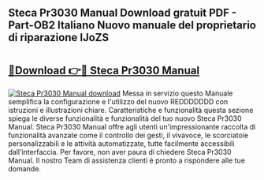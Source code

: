 ## Steca Pr3030 Manual Download gratuit PDF - Part-OB2 Italiano Nuovo manuale del proprietario di riparazione lJoZS

# <h2><a href="http://df9cqxv.blite.top/?on=Steca+Pr3030+Manual">🔗Download 👉🔴 Steca Pr3030 Manual</a></h2>

[![Steca Pr3030 Manual download](https://i.imgur.com/lujVjoI.png)](http://df9cqxv.blite.top/?on=Steca+Pr3030+Manual)
Messa in servizio questo Manuale semplifica la configurazione e l'utilizzo del nuovo REDDDDDDD con istruzioni e illustrazioni chiare. Caratteristiche e funzionalità questa sezione spiega le diverse funzionalità e funzionalità del tuo nuovo Steca Pr3030 Manual. Steca Pr3030 Manual offre agli utenti un'impressionante raccolta di funzionalità avanzate come il controllo dei gesti, il vivavoce, le scorciatoie personalizzabili e le attività automatizzate, tutte facilmente accessibili dall'interfaccia. Per favore, non aver paura di chiedere Steca Pr3030 Manual. Il nostro Team di assistenza clienti è pronto a rispondere alle tue domande.
